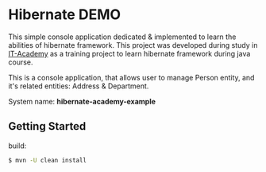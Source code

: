 # Hibernate DEMO 


This simple console application dedicated & implemented to learn the abilities of hibernate framework.
This project was developed during study in <a href="https://www.it-academy.by">IT-Academy</a> as a training project to learn hibernate framework during java course.

This is a console application, that allows user to manage Person entity, and it's related entities: Address & Department.

System name: **hibernate-academy-example**

## Getting Started
build:
```bash
$ mvn -U clean install
```
